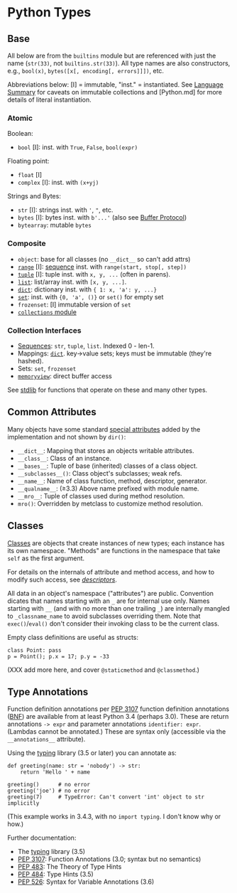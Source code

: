 Python Types
============


Base
----

All below are from the `builtins` module but are referenced with just
the name (`str(33)`, not `builtins.str(33)`). All type names are also
constructors, e.g., `bool(x)`, `bytes([x[, encoding[, errors]]])`,
etc.

Abbreviations below: [I] = immutable, "inst." = instantiated. See
[Language Summary](language.md) for caveats on immutable collections
and [Python.md] for more details of literal instantiation.

### Atomic

Boolean:
* `bool` [I]: inst. with `True`, `False`, `bool(expr)`

Floating point:
* `float` [I]
* `complex` [I]: inst. with `(x+yj)`

Strings and Bytes:
* `str` [I]: strings inst. with `'`, `"`, etc.
* `bytes` [I]: bytes inst. with `b'...'` (also see [Buffer Protocol][bufprot])
* `bytearray`: mutable `bytes`

### Composite

* `object`: base for all classes (no `__dict__` so can't add attrs)
* [`range`] [I]: [sequence] inst. with `range(start, stop[, step])`
* [`tuple`] [I]: tuple inst. with `x, y, ...` (often in parens).
* [`list`]: list/array inst. with `[x, y, ...]`.
* [`dict`]: dictionary inst. with `{ 1: x, 'a': y, ...}`
* [`set`]: inst. with `{0, 'a', ()}` or `set()` for empty set
* `frozenset`: [I] immutable version of `set`
* [`collections` module][collections]

### Collection Interfaces

* [Sequences][sequence]: `str`, `tuple`, `list`. Indexed 0 - len-1.
* Mappings: [`dict`]. key→value sets; keys must be immutable (they're hashed).
* Sets: `set`, `frozenset`
* [`memoryview`]: direct buffer access

See [stdlib](stdlib.md) for functions that operate on these and many
other types.


Common Attributes
-----------------

Many objects have some standard [special attributes] added by the
implementation and not shown by `dir()`:
- `__dict__`: Mapping that stores an objects writable attributes.
- `__class__`: Class of an instance.
- `__bases__`: Tuple of base (inherited) classes of a class object.
- `__subclasses__()`: Class object's subclasses; weak refs.
- `__name__`: Name of class function, method, descriptor, generator.
- `__qualname__`: (≥3.3) Above name prefixed with module name.
- `__mro__`: Tuple of classes used during method resolution.
- `mro()`: Overridden by metclass to customize method resolution.


Classes
-------

[Classes] are objects that create instances of new types; each
instance has its own namespace. "Methods" are functions in the
namespace that take `self` as the first argument.

For details on the internals of attribute and method access, and how
to modify such access, see _[descriptors](functions.md#Descriptors)_.

All data in an object's namespace ("attributes") are public.
Convention dicates that names starting with an `_` are for internal
use only. Names starting with `__` (and with no more than one trailing
`_`) are internally mangled to `_classname_name` to avoid subclasses
overriding them. Note that `exec()`/`eval()` don't consider their
invoking class to be the current class.

Empty class definitions are useful as structs:

    class Point: pass
    p = Point(); p.x = 17; p.y = -33


(XXX add more here, and cover `@staticmethod` and `@classmethod`.)


Type Annotations
----------------

Function definition annotations per [PEP 3107] function definition
annotations ([BNF][funcdef]) are available from at least Python 3.4
(perhaps 3.0). These are return annotations `-> expr` and parameter
annotations `identifier: expr`. (Lambdas cannot be annotated.) These
are syntax only (accessible via the `__annotations__` attribute).

Using the [typing] library (3.5 or later) you can annotate as:

    def greeting(name: str = 'nobody') -> str:
        return 'Hello ' + name

    greeting()      # no error
    greeting('joe') # no error
    greeting(7)     # TypeError: Can't convert 'int' object to str implicitly

(This example works in 3.4.3, with no `import typing`. I don't know
why or how.)

Further documentation:
* The [typing] library (3.5)
* [PEP 3107]: Function Annotations (3.0; syntax but no semantics)
* [PEP 483]:  The Theory of Type Hints
* [PEP 484]:  Type Hints (3.5)
* [PEP 526]:  Syntax for Variable Annotations (3.6)



<!-------------------------------------------------------------------->
[Classes]: https://docs.python.org/3.6/tutorial/classes.html
[PEP 3107]: https://www.python.org/dev/peps/pep-3107/
[PEP 483]: https://www.python.org/dev/peps/pep-0483/
[PEP 484]: https://www.python.org/dev/peps/pep-0484/
[PEP 526]: https://www.python.org/dev/peps/pep-0526/
[`dict`]: https://docs.python.org/3/library/stdtypes.html#mapping-types-dict
[`list`]: https://docs.python.org/3/library/stdtypes.html#lists
[`memoryview`]: https://docs.python.org/3/library/stdtypes.html#typememoryview
[`range`]: https://docs.python.org/3/library/stdtypes.html#ranges
[`set`]: https://docs.python.org/3/library/stdtypes.html#set-types-set-frozenset
[`tuple`]: https://docs.python.org/3/library/stdtypes.html#tuples
[bufprot]: https://docs.python.org/3/c-api/buffer.html#bufferobjects
[collections]: https://docs.python.org/3/library/collections.html#module-collections
[funcdef]: https://docs.python.org/3/reference/compound_stmts.html#function-definitions
[sequence]: https://docs.python.org/3/library/stdtypes.html#sequence-types-list-tuple-range
[special attributes]: https://docs.python.org/3/library/stdtypes.html#special-attributes
[typing]: https://docs.python.org/3/library/typing.html
